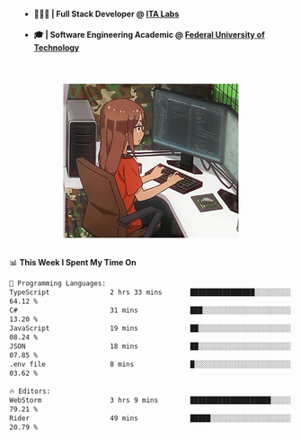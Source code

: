 <body style="margin-bottom: 40px; gap: 20px">
  <div style="display: flex; flex-direction: column; width: auto; margin: 0 auto; padding: 20px;">
    <ul style="flex: 1; margin-bottom: 20px;">
      <li><h4>🧑🏽‍💻 | Full Stack Developer @ <a href="https://itafrotas.com//">ITA Labs</a></h4></li>
      <li><h4>🎓 | Software Engineering Academic @ <a href="http://www.utfpr.edu.br/">Federal University of Technology</a></h4></li>
      <br/>
    </ul>
    <div style="display: flex; justify-content: center; align-items: center; gap: 20px;">
      <img width="312" height="274" src="assets/umiko.gif" alt="Computer Boy" />
    </div>
  </div>
</body>


<!--START_SECTION:waka-->
📊 **This Week I Spent My Time On** 

```text
💬 Programming Languages: 
TypeScript               2 hrs 33 mins       ████████████████░░░░░░░░░   64.12 % 
C#                       31 mins             ███░░░░░░░░░░░░░░░░░░░░░░   13.20 % 
JavaScript               19 mins             ██░░░░░░░░░░░░░░░░░░░░░░░   08.24 % 
JSON                     18 mins             ██░░░░░░░░░░░░░░░░░░░░░░░   07.85 % 
.env file                8 mins              █░░░░░░░░░░░░░░░░░░░░░░░░   03.62 % 

🔥 Editors: 
WebStorm                 3 hrs 9 mins        ████████████████████░░░░░   79.21 % 
Rider                    49 mins             █████░░░░░░░░░░░░░░░░░░░░   20.79 % 
```


<!--END_SECTION:waka-->

<!--
**danielr0d/danielr0d** is a ✨ _special_ ✨ repository because its `README.md` (this file) appears on your GitHub profile.

Here are some ideas to get you started:

- 🔭 I’m currently working on ...
- 🌱 I’m currently learning ...
- 👯 I’m looking to collaborate on ...
- 🤔 I’m looking for help with ...
- 💬 Ask me about ...
- 📫 How to reach me: ...
- 😄 Pronouns: ...
- ⚡ Fun fact: ...
-->
